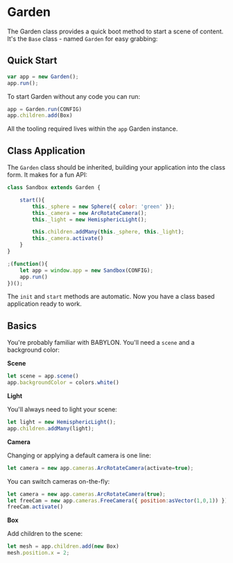 # Garden

The Garden class provides a quick boot method to start a scene of content. It's the `Base` class - named `Garden` for easy grabbing:

## Quick Start

```js
var app = new Garden();
app.run();
```

To start Garden without any code you can run:

```js
app = Garden.run(CONFIG)
app.children.add(Box)
```

All the tooling required lives within the `app` Garden instance.



## Class Application

The `Garden` class should be inherited, building your application into the class form. It makes for a fun API:

```js
class Sandbox extends Garden {

    start(){
        this._sphere = new Sphere({ color: 'green' });
        this._camera = new ArcRotateCamera();
        this._light = new HemisphericLight();

        this.children.addMany(this._sphere, this._light);
        this._camera.activate()
    }
}

;(function(){
    let app = window.app = new Sandbox(CONFIG);
    app.run()
})();
```

The `init` and `start` methods are automatic. Now you have a class based application ready to work.



## Basics

You're probably familiar with BABYLON. You'll need a `scene` and a background color:

**Scene**

```js
let scene = app.scene()
app.backgroundColor = colors.white()
```

**Light**

You'll always need to light your scene:
```js
let light = new HemisphericLight();
app.children.addMany(light);
```

**Camera**


Changing or applying a default camera is one line:

```js
let camera = new app.cameras.ArcRotateCamera(activate=true);
```

You can switch cameras on-the-fly:

```js
let camera = new app.cameras.ArcRotateCamera(true);
let freeCam = new app.cameras.FreeCamera({ position:asVector(1,0,1)) });
freeCam.activate()
```


**Box**

Add children to the scene:

```js
let mesh = app.children.add(new Box)
mesh.position.x = 2;
```
